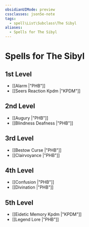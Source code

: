 ```yaml
---
obsidianUIMode: preview
cssclasses: json5e-note
tags:
  - spell\List\Subclass\The Sibyl
aliases:
  - Spells for The Sibyl
---
```

# Spells for The Sibyl

## 1st Level

- [[Alarm \|"PHB"]] 
- [[Seers Reaction Kpdm \|"KPDM"]] 

## 2nd Level

- [[Augury \|"PHB"]] 
- [[Blindness Deafness \|"PHB"]] 

## 3rd Level

- [[Bestow Curse \|"PHB"]] 
- [[Clairvoyance \|"PHB"]] 

## 4th Level

- [[Confusion \|"PHB"]] 
- [[Divination \|"PHB"]] 

## 5th Level

- [[Eidetic Memory Kpdm \|"KPDM"]] 
- [[Legend Lore \|"PHB"]]
